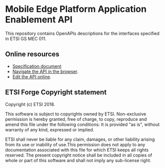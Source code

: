 # Mobile Edge Platform Application Enablement API 

This repository contains OpenAPIs descriptions for the interfaces specified in ETSI GS MEC 011.

## Online resources

* [Specification document](https://www.etsi.org/deliver/etsi_gs/MEC/001_099/011/01.01.01_60/gs_mec011v010101p.pdf)
* [Navigate the API in the browser](https://forge.etsi.org/rep/gitweb.cgi/MEC.GS_011.git/blob/HEAD:/Mp1.yaml#swagger).
* [Edit the API online](https://forge.etsi.org/swagger/editor/?url=https://forge.etsi.org/rep/gitweb.cgi/MEC.GS_011.git/blob_plain/HEAD:/Mp1.yaml).



## ETSI Forge Copyright statement

Copyright (c) ETSI 2018.

This software is subject to copyrights owned by ETSI. Non-exclusive permission 
is hereby granted, free of charge, to copy, reproduce and amend this file 
under the following conditions: It is provided "as is", without warranty of any 
kind, expressed or implied. 

ETSI shall never be liable for any claim, damages, or other liability arising 
from its use or inability of use.This permission does not apply to any documentation 
associated with this file for which ETSI keeps all rights reserved. The present 
copyright notice shall be included in all copies of whole or part of this 
software and shall not imply any sub-license right.
